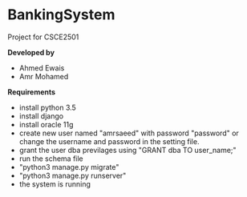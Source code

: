# BankingSystem
Project for CSCE2501

**Developed by**

- Ahmed Ewais
- Amr Mohamed

**Requirements**
- install python 3.5
- install django
- install oracle 11g 
- create new user named "amrsaeed" with password "password" or change the username and password in the setting file.
- grant the user dba previlages using "GRANT dba TO user_name;"
- run the schema file
- "python3 manage.py migrate"
- "python3 manage.py runserver"
- the system is running

